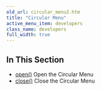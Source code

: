```yaml
---
old_url: circular_menu2.htm
title: "Circular Menu"
active_menu_item: developers
class_name: developers
full_width: true
---
```



## In This Section

 - [open()](/developers/documentation/scripting-apis/client-api/widget-object-functions/circular-menu/open2)
    Open the Circular Menu
 - [close()](/developers/documentation/scripting-apis/client-api/widget-object-functions/circular-menu/close)
    Close the Circular Menu
